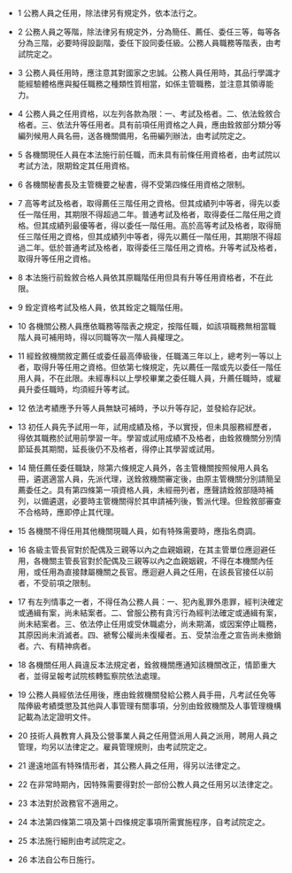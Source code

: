 * 1 公務人員之任用，除法律另有規定外，依本法行之。

* 2 公務人員之等階，除法律另有規定外，分為簡任、薦任、委任三等，每等各分為三階，必要時得設副階，委任下設同委任級。公務人員職務等階表，由考試院定之。

* 3 公務人員任用時，應注意其對國家之忠誠。公務人員任用時，其品行學識才能經驗體格應與擬任職務之種類性質相當，如係主管職務，並注意其領導能力。

* 4 公務人員之任用資格，以左列各款為限：一、考試及格者。二、依法銓敘合格者。三、依法升等任用者。具有前項任用資格之人員，應由銓敘部分類分等編列候用人員名冊，送各機關備用，名冊編列辦法，由考試院定之。

* 5 各機關現任人員在本法施行前任職，而未具有前條任用資格者，由考試院以考試方法，限期銓定其任用資格。

* 6 各機關秘書長及主管機要之秘書，得不受第四條任用資格之限制。

* 7 高等考試及格者，取得薦任三階任用之資格。但其成績列中等者，得先以委任一階任用，其期限不得超過二年。普通考試及格者，取得委任二階任用之資格。但其成績列最優等者，得以委任一階任用。高於高等考試及格者，取得簡任三階任用之資格，但其成績列中等者，得先以薦任一階任用，其期限不得超過二年。低於普通考試及格者，取得委任三階任用之資格。升等考試及格者，取得升等任用之資格。

* 8 本法施行前銓敘合格人員依其原職階任用但具有升等任用資格者，不在此限。

* 9 銓定資格考試及格人員，依其銓定之職階任用。

* 10 各機關公務人員應依職務等階表之規定，按階任職，如該項職務無相當職階人員可補用時，得以同職等次一階人員權理之。

* 11 經銓敘機關敘定薦任或委任最高俸級後，任職滿三年以上，總考列一等以上者，取得升等任用之資格。但依第七條規定，先以薦任一階或先以委任一階任用人員，不在此限。未經專科以上學校畢業之委任職人員，升薦任職時，或雇員升委任職時，均須經升等考試。

* 12 依法考績應予升等人員無缺可補時，予以升等存記，並發給存記狀。

* 13 初任人員先予試用一年，試用成績及格，予以實授，但未具服務經歷者，得依其職務於試用前學習一年。學習或試用成績不及格者，由銓敘機關分別情節延長其期間，延長後仍不及格者，得停止其學習或試用。

* 14 簡任薦任委任職缺，除第六條規定人員外，各主管機關按照候用人員名冊，遴選適當人員，先派代理，送銓敘機關審定後，由原主管機關分別請簡呈薦委任之。具有第四條第一項資格人員，未經冊列者，應聲請銓敘部隨時補列，以備遴選，必要時主管機關得於其申請補列後，暫派代理。但銓敘部審查不合格時，應即停止其代理。

* 15 各機關不得任用其他機關現職人員，如有特殊需要時，應指名商調。

* 16 各級主管長官對於配偶及三親等以內之血親姻親，在其主管單位應迴避任用，各機關主管長官對於配偶及三親等以內之血親姻親，不得在本機關內任用，或任用為直接隸屬機關之長官。應迴避人員之任用，在該長官接任以前者，不受前項之限制。

* 17 有左列情事之一者，不得任為公務人員：一、犯內亂罪外患罪，經判決確定或通緝有案，尚未結案者。二、曾服公務有貪污行為經判法確定或通緝有案，尚未結案者。三、依法停止任用或受休職處分，尚未期滿，或因案停止職務，其原因尚未消滅者。四、褫奪公權尚未復權者。五、受禁治產之宣告尚未撤銷者。六、有精神病者。

* 18 各機關任用人員違反本法規定者，銓敘機關應通知該機關改正，情節重大者，並得呈報考試院核轉監察院依法處理。

* 19 公務人員經依法任用後，應由銓敘機關發給公務人員手冊，凡考試任免等階俸級考績獎懲及其他與人事管理有關事項，分別由銓敘機關及人事管理機構記載為法定證明文件。

* 20 技術人員教育人員及公營事業人員之任用暨派用人員之派用，聘用人員之管理，均另以法律定之。雇員管理規則，由考試院定之。

* 21 邊遠地區有特殊情形者，其公務人員之任用，得另以法律定之。

* 22 在非常時期內，因特殊需要得對於一部份公教人員之任用另以法律定之。

* 23 本法對於政務官不適用之。

* 24 本法第四條第二項及第十四條規定事項所需實施程序，自考試院定之。

* 25 本法施行細則由考試院定之。

* 26 本法自公布日施行。

